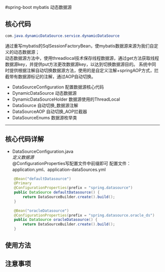 #spring-boot mybatis 动态数据源
## 核心代码
```java
com.java.dynamicDataSource.service.dynamicDataSource
```  
通过重写mybatis的SqlSessionFactoryBean，使mybatis数据源来源为我们自定义的动态数据源；  
动态数据源方法中，使用threadlocal技术保存线程数据源，通过get方法获取线程数据源key，并提供put方法更改数据源key，以达到切换数据源目的。
系统中同时提供根据注解自动切换数据源方法，使用的是自定义注解+springAOP方式，拦截带有数据源标记的注解，通过AOP自动切换。  
- DataSourceConfiguration 配置数据源核心代码
- DynamicDataSource 动态数据源
- DynamicDataSourceHolder 数据源使用的ThreadLocal
- DataSource 自动切换_数据源注解
- DataSourceAOP 自动切换_AOP拦截器
- DataSourceEnums 数据源枚举类  
---
## 核心代码详解
- DataSourceConfiguration.java   
 *定义数据源*  
@ConfigurationProperties写配置文件中前缀即可
配置文件：application.yml、application-dataSources.yml
```java
    @Bean("defaultDatasource")
    @Primary
    @ConfigurationProperties(prefix = "spring.datasource")
    public DataSource defaultDatasource() {
        return DataSourceBuilder.create().build();
    }
    
    @Bean("oracleDatasource")
    @ConfigurationProperties(prefix = "spring.datasource.oracle_ds")
    public DataSource oracleDatasource() {
        return DataSourceBuilder.create().build();
    }
```


    

## 使用方法

## 注意事项